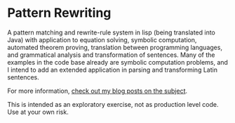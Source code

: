 # Pattern Rewriting
<p>
A pattern matching and rewrite-rule system in lisp (being translated into Java) with application to equation solving, symbolic computation, automated theorem proving, translation between programming languages, and grammatical analysis and transformation of sentences. Many of the examples in the code base already are symbolic computation problems, and I intend to add an extended application in parsing and transforming Latin sentences.
</p>

<p>
For more information, <a target="_blank" href="https://www.hrodebert.com/articles/Programming-with-Patterns">check out my blog posts on the subject</a>.
</p>

<p>
This is intended as an exploratory exercise, not as production level code. Use at your own risk.
</p>
